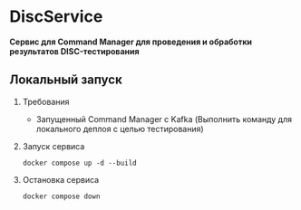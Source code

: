 # DiscService

**Сервис для Command Manager для проведения и обработки результатов DISC-тестирования**

## Локальный запуск

1. Требования
   - Запущенный Command Manager с Kafka (Выполнить команду для локального деплоя с целью тестирования)
2. Запуск сервиса

   ```
   docker compose up -d --build
   ```

3. Остановка сервиса

   ```
   docker compose down
   ```
